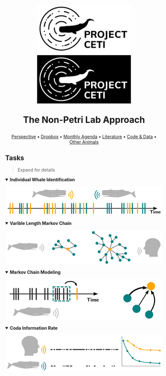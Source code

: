 <h1 align="center">
  <img src="Images/ceti_logo_day.png#gh-light-mode-only"  width="300">
  <img src="Images/ceti_logo_night.png#gh-dark-mode-only"  width="300">
  <p>The Non-Petri Lab Approach</p>
</h1>

<p align="center">
  <a href="https://docs.google.com/document/d/1LbYd3GpuVc3RHJjNKdX-tpS8K7UfwmgDJSfb_sWHdyc/edit">Perspective</a> •
  <a href="https://www.dropbox.com/sh/6qqok1j6ma9jl2w/AABv0H6nryZOvHbFt0CVCySya?dl=0">Dropbox</a> •
  <a href="https://docs.google.com/document/d/13n4-3t70HZsvDpl_a2F-aijfi6leenky4wJN7Z8dJkM/edit">Monthly Agenda</a> •
  <a href="https://github.com/Antonio-Leitao/CETI/tree/main/Literature">Literature</a> •
  <a href="https://github.com/Antonio-Leitao/CETI/tree/main/Code&Data">Code & Data</a> •
  <a href="https://github.com/earthspecies/library">Other Animals</a>
</p>

## Tasks

> Expand for details
<details open>
  <summary>
    <strong>Individual Whale Identification</strong>
  </summary>
  <p align="center">
  <img src="Images/whale_id/whale_id_logo.png" width="500"/>
</details>


<details open>
  <summary>
    <strong>Varible Length Markov Chain</strong>
  </summary>
  <p align="center">
  <img src="Images/vlmc/vlmc_logo.png" width="500"/>
  </p>
</details>

<details open>
  <summary>
    <strong>Markov Chain Modeling</strong>
  </summary>
  <p align="center">
  <img src="Images/markov_chain/markov_chain_logo.png" width="500"/>
  </p>
</details>

<details open>
  <summary>
    <strong>Coda Information Rate</strong>
  </summary>
  <p align="center">
  <img src="Images/info_rate/info_rate_logo.png" width="500"/>
  </p>
</details>

